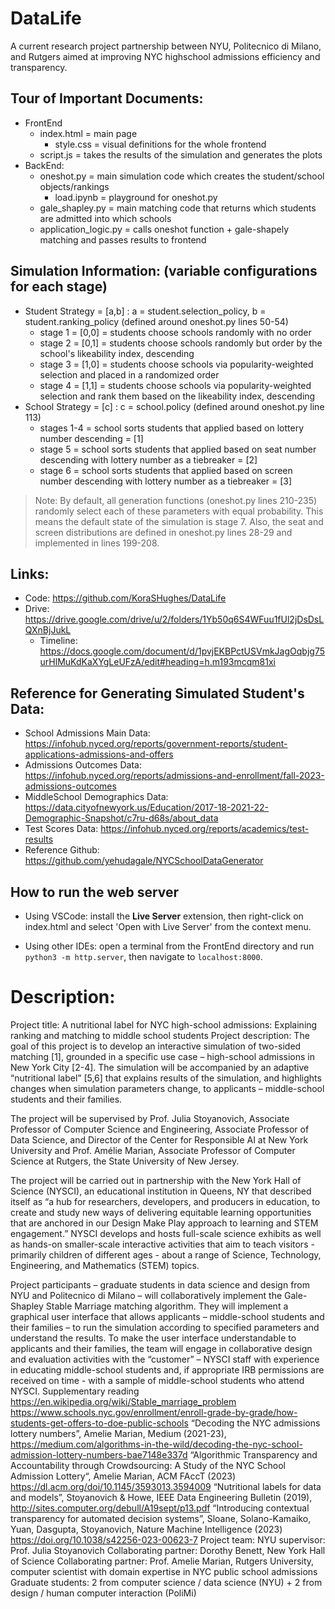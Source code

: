 # DataLife
A current research project partnership between NYU, Politecnico di Milano, and Rutgers aimed at improving NYC highschool admissions efficiency and transparency.

## Tour of Important Documents:
- FrontEnd
  - index.html = main page
    - style.css = visual definitions for the whole frontend
  - script.js = takes the results of the simulation and generates the plots
- BackEnd:
  - oneshot.py = main simulation code which creates the student/school objects/rankings
    - load.ipynb = playground for oneshot.py
  - gale_shapley.py = main matching code that returns which students are admitted into which schools
  - application_logic.py = calls oneshot function + gale-shapely matching and passes results to frontend
 
## Simulation Information: (variable configurations for each stage)
- Student Strategy = [a,b] : a = student.selection_policy, b = student.ranking_policy (defined around oneshot.py lines 50-54)
  - stage 1 = [0,0] = students choose schools randomly with no order
  - stage 2 = [0,1] = students choose schools randomly but order by the school's likeability index, descending
  - stage 3 = [1,0] = students choose schools via popularity-weighted selection and placed in a randomized order
  - stage 4 = [1,1] = students choose schools via popularity-weighted selection and rank them based on the likeability index, descending
- School Strategy = [c] : c = school.policy (defined around oneshot.py line 113)
  - stages 1-4 = school sorts students that applied based on lottery number descending = [1]
  - stage 5 = school sorts students that applied based on seat number descending with lottery number as a tiebreaker = [2]
  - stage 6 = school sorts students that applied based on screen number descending with lottery number as a tiebreaker = [3]
> Note: By default, all generation functions (oneshot.py lines 210-235) randomly select each of these parameters with equal probability. This means the default state of the simulation is stage 7. Also, the seat and screen distributions are defined in oneshot.py lines 28-29 and implemented in lines 199-208.

## Links:
- Code: https://github.com/KoraSHughes/DataLife
- Drive: https://drive.google.com/drive/u/2/folders/1Yb50q6S4WFuu1fUl2jDsDsLQXnBjJukL
    - Timeline: https://docs.google.com/document/d/1pvjEKBPctUSVmkJagOqbjg75urHlMuKdKaXYgLeUFzA/edit#heading=h.m193mcqm81xi


## Reference for Generating Simulated Student's Data:
- School Admissions Main Data: https://infohub.nyced.org/reports/government-reports/student-applications-admissions-and-offers
- Admissions Outcomes Data: https://infohub.nyced.org/reports/admissions-and-enrollment/fall-2023-admissions-outcomes
- MiddleSchool Demographics Data: https://data.cityofnewyork.us/Education/2017-18-2021-22-Demographic-Snapshot/c7ru-d68s/about_data
- Test Scores Data: https://infohub.nyced.org/reports/academics/test-results
- Reference Github: https://github.com/yehudagale/NYCSchoolDataGenerator

## How to run the web server

- Using VSCode: install the **Live Server** extension, then right-click on index.html and select 'Open with Live Server' from the context menu.

- Using other IDEs: open a terminal from the FrontEnd directory and run `python3 -m http.server`, then navigate to `localhost:8000`.


# Description:
Project title: A nutritional label for NYC high-school admissions: Explaining ranking and matching to middle school students
Project description:
The goal of this project is to develop an interactive simulation of two-sided matching [1], grounded in a specific use case – high-school admissions in New York City [2-4].  The simulation will be accompanied by an adaptive “nutritional label” [5,6] that explains results of the simulation, and highlights changes when simulation parameters change, to applicants – middle-school students and their families.

The project will be supervised by Prof. Julia Stoyanovich, Associate Professor of Computer Science and Engineering, Associate Professor of Data Science, and Director of the Center for Responsible AI at New York University and Prof. Amélie Marian, Associate Professor of Computer Science at Rutgers, the State University of New Jersey.

The project will be carried out in partnership with the New York Hall of Science (NYSCI), an educational institution in Queens, NY that described itself as “a hub for researchers, developers, and producers in education, to create and study new ways of delivering equitable learning opportunities that are anchored in our Design Make Play approach to learning and STEM engagement.”  NYSCI develops and hosts full-scale science exhibits as well as hands-on smaller-scale interactive activities that aim to teach visitors - primarily children of different ages - about a range of Science, Technology, Engineering, and Mathematics (STEM) topics.

Project participants – graduate students in data science and design from NYU and Politecnico di Milano – will collaboratively implement the Gale-Shapley Stable Marriage matching algorithm.  They will implement a graphical user interface that allows applicants – middle-school students and their families – to run the simulation according to specified parameters and understand the results.  To make the user interface understandable to applicants and their families, the team will engage in collaborative design and evaluation activities with the “customer” – NYSCI staff with experience in educating middle-school students and, if appropriate IRB permissions are received on time - with a sample of middle-school students who attend NYSCI.
Supplementary reading
https://en.wikipedia.org/wiki/Stable_marriage_problem
https://www.schools.nyc.gov/enrollment/enroll-grade-by-grade/how-students-get-offers-to-doe-public-schools
“Decoding the NYC admissions lottery numbers”, Amelie Marian, Medium (2021-23), https://medium.com/algorithms-in-the-wild/decoding-the-nyc-school-admission-lottery-numbers-bae7148e337d
“Algorithmic Transparency and Accountability through Crowdsourcing: A Study of the NYC School Admission Lottery“, Amelie Marian, ACM FAccT (2023)  https://dl.acm.org/doi/10.1145/3593013.3594009
“Nutritional labels for data and models”, Stoyanovich & Howe, IEEE Data Engineering Bulletin (2019),  http://sites.computer.org/debull/A19sept/p13.pdf
“Introducing contextual transparency for automated decision systems”, Sloane, Solano-Kamaiko, Yuan, Dasgupta, Stoyanovich, Nature Machine Intelligence (2023) https://doi.org/10.1038/s42256-023-00623-7
Project team:
NYU supervisor: Prof. Julia Stoyanovich
Collaborating partner: Dorothy Benett, New York Hall of Science
Collaborating partner: Prof. Amelie Marian, Rutgers University, computer scientist with domain expertise in NYC public school admissions
Graduate students: 2 from computer science / data science (NYU) + 2 from design / human computer interaction (PoliMi)
